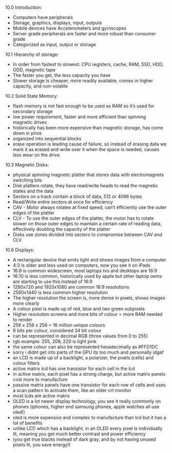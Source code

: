 10.0 Introduction:

- Computers have peripherals
- Storage, graphics, displays, input, outputs
- Mobile devices have Accelerometers and gyroscopes
- Server grade peripherals are faster and more robust than consumer grade
- Categorized as input, output or storage

10.1 Hierarchy of storage:

- In order from fastest to slowest: CPU registers, cache, RAM, SSD, HDD, ODD, magnetic tape
- The faster you get, the less capacity you have
- Slower storage is cheaper, more readily available, comes in higher capacity, and non-volatile

10.2 Solid State Memory:

- flash memory is not fast enough to be used as RAM so it’s used for secondary storage
- low power requirement, faster and more efficient than spinning magnetic drives
- historically has been more expensive than magnetic storage, has come down in price
- organized into sequential blocks
- erase operation is leading cause of failure, so instead of erasing data we mark it as erased and write over it when the space is needed, causes less wear on the drive

10.3 Magnetic Disks:

- physical spinning magnetic platter that stores data with electromagnets switching bits
- Disk platters rotate, they have read/write heads to read the magnetic states and the data
- Sectors on a track contain a block of data, 512 or 4096 bytes
- Read/Write entire sectors at once for efficiency
- CAV - Motor always rotates at fixed speed, can’t efficiently use the outer edges of the platter
- CLV - To use the outer edges of the platter, the motor has to rotate slower on those outer edges to maintain a certain rate of reading data, effectively doubling the capacity of the platter
- Disks use zones divided into sectors to compromise between CAV and CLV

10.6 Displays:

- A rectangular device that emits light and shows images from a computer
- 4:3 is older and less used on computers, now you see it on iPads
- 16:9 is common widescreen, most laptops tvs and desktops are 16:9
- 16:10 is less common, historically used by apple but other laptop oems are starting to use this instead of 16:9
- 1280x720 and 1920x1080 are common 16:9 resolutions
- 2560x1440 is less common higher resolution
- The higher resolution the screen is, more dense in pixels, shows images more clearly
- A colour pixel is made up of red, blue and two green subpixels
- Higher resolution screens and more bits of colour = more RAM needed to render
- 256 x 256 x 256 = 16 million unique colours
- 8 bits per colour, considered 24 bit colour
- can be represented in decimal RGB (three values from 0 to 255)
- rgb example: 255, 209, 220 is light pink
- the same colour can also be represented hexadecimally as #FFD1DC
- sorry i didnt get into parts of the GPU its too much and personally idgaf
- an LCD is made up of a backlight, a polarizer, the pixels (cells) and colour filters
- active matrix lcd has one transistor for each cell in the lcd
- in active matrix, each pixel has a strong charge, but active matrix panels cost more to manufacture
- passive matrix panels have one transistor for each row of cells and uses a scan pattern to activate them, like an older crt monitor
- most lcds are active matrix
- OLED is a lot newer display technology, you see it really commonly on phones (iphones, higher end samsung phones, apple watches all use oled!)
- oled is more expensive and complex to manufacture than lcd but it has a lot of benefits
- unlike LCD which has a backlight, in an OLED every pixel is individually lit, meaning you get much better contrast and power efficiency
- (you get true blacks instead of dark gray, and by not having unused pixels lit, you save energy!)